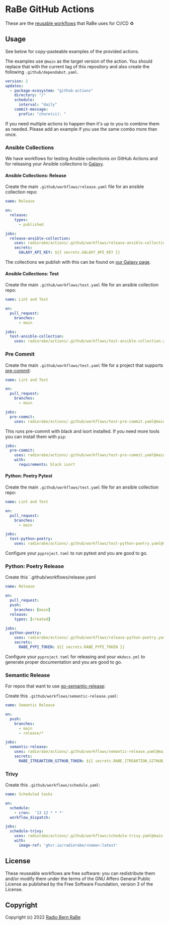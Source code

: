 # RaBe GitHub Actions

These are the [reusable workflows](https://docs.github.com/en/actions/using-workflows/reusing-workflows)
that RaBe uses for CI/CD ♻️

## Usage

See below for copy-pasteable examples of the provided actions.

The examples use `@main` as the target version of the action. You should replace that with the current tag of this repository and also create the following `.github/dependabot.yaml`.

```yaml
version: 2
updates:
  - package-ecosystem: "github-actions"
    directory: "/"
    schedule:
      interval: "daily"
    commit-message:
      prefix: "chore(ci): "
```

If you need multiple actions to happen then it's up to you to combine them as needed. Please add an example if you use the same combo more than once.

### Ansible Collections

We have workflows for testing Ansible collectionis on GitHub Actions and for releasing your Ansible collections to [Galaxy](https://galaxy.ansible.com).

#### Ansible Collections: Release

Create the main `.github/workflows/release.yaml` file for an ansible collection repo:

```yaml
name: Release

on:
  release:
    types:
      - published

jobs:
  release-ansible-collection:
    uses: radiorabe/actions/.github/workflows/release-ansible-collection.yaml@main
    secrets:
      GALAXY_API_KEY: ${{ secrets.GALAXY_API_KEY }}
```

The collections we publish with this can be found on [our Galaxy page](https://galaxy.ansible.com/radiorabe).

#### Ansible Collections: Test

Create the main `.github/workflows/test.yaml` file for an ansible collection repo:

```yaml
name: Lint and Test

on:
  pull_request:
    branches:
      - main

jobs:
  test-ansible-collection:
    uses: radiorabe/actions/.github/workflows/test-ansible-collection.yaml@main
```

### Pre Commit

Create the main `.github/workflows/test.yaml` file for a project that supports [pre-commit](https://pre-commit.com/):

```yaml
name: Lint and Test

on:
  pull_request:
    branches:
      - main

jobs:
  pre-commit:
    uses: radiorabe/actions/.github/workflows/test-pre-commit.yaml@main
```

This runs pre-commit with black and isort installed. If you need more tools you can install them with `pip`:

```yaml
jobs:
  pre-commit:
    uses: radiorabe/actions/.github/workflows/test-pre-commit.yaml@main
    with:
      requirements: black isort
```

#### Python: Poetry Pytest

Create the main `.github/workflows/test.yaml` file for an ansible collection repo:

```yaml
name: Lint and Test

on:
  pull_request:
    branches:
      - main

jobs:
  test-python-poetry:
    uses: radiorabe/actions/.github/workflows/test-python-poetry.yaml@main
```

Configure your `pyproject.toml` to run pytest and you are good to go.

### Python: Poetry Release

Create this `.github/workflows/release.yaml

```yaml
name: Release

on:
  pull_request:
  push:
    branches: [main]
  release:
    types: [created]

jobs:
  python-poetry:
    uses: radiorabe/actions/.github/workflows/release-python-poetry.yaml@main
    secrets:
      RABE_PYPI_TOKEN: ${{ secrets.RABE_PYPI_TOKEN }}
```

Configure your `pyproject.toml` for releasing and your `mkdocs.yml` to generate proper documentation and you are good to go.


### Semantic Release

For repos that want to use [go-semantic-release](https://go-semantic-release.xyz):

Create this `.github/workflows/semantic-release.yaml`:

```yaml
name: Semantic Release

on:
  push:
    branches:
      - main
      - release/*

jobs:
  semantic-release:
    uses: radiorabe/actions/.github/workflows/semantic-release.yaml@main
    secrets:
      RABE_ITREAKTION_GITHUB_TOKEN: ${{ secrets.RABE_ITREAKTION_GITHUB_TOKEN }}
```

### Trivy

Create this `.github/workflows/schedule.yaml`:

```yaml
name: Scheduled tasks

on:
  schedule:
    - cron:  '13 12 * * *'
  workflow_dispatch:

jobs:
  schedule-trivy:
    uses: radiorabe/actions/.github/workflows/schedule-trivy.yaml@main
    with:
      image-ref: 'ghcr.io/radiorabe/<name>:latest'
```

## License

These reuseable workflows are free software: you can redistribute them and/or modify them under
the terms of the GNU Affero General Public License as published by the Free
Software Foundation, version 3 of the License.

## Copyright

Copyright (c) 2022 [Radio Bern RaBe](http://www.rabe.ch)
